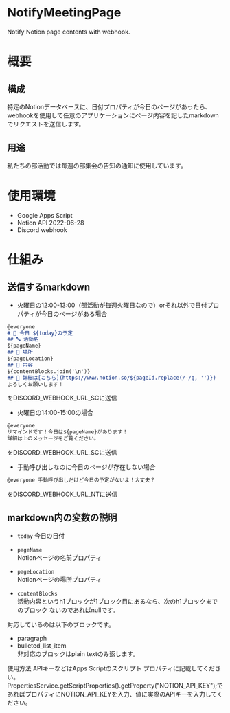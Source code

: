 # NotifyMeetingPage
Notify Notion page contents with webhook.

# 概要
## 構成
特定のNotionデータベースに、日付プロパティが今日のページがあったら、webhookを使用して任意のアプリケーションにページ内容を記したmarkdownでリクエストを送信します。

## 用途
私たちの部活動では毎週の部集会の告知の通知に使用しています。

# 使用環境
- Google Apps Script
- Notion API 2022-06-28
- Discord webhook

# 仕組み
## 送信するmarkdown

- 火曜日の12:00-13:00（部活動が毎週火曜日なので）orそれ以外で日付プロパティが今日のページがある場合

```markdown:message.md
@everyone
# 📅 今日 ${today}の予定
## 🔤 活動名
${pageName}
## 🚩 場所
${pageLocation}
## 📝 内容
${contentBlocks.join('\n')}
## 📌 詳細は[こちら](https://www.notion.so/${pageId.replace(/-/g, '')})
よろしくお願いします！
```  
をDISCORD_WEBHOOK_URL_SCに送信

- 火曜日の14:00-15:00の場合

```markdown:message.md
@everyone 
リマインドです！今日は${pageName}があります！
詳細は上のメッセージをご覧ください。
```
をDISCORD_WEBHOOK_URL_SCに送信
  
- 手動呼び出しなのに今日のページが存在しない場合

```markdown:message.md
@everyone 手動呼び出しだけど今日の予定がないよ！大丈夫？
```
をDISCORD_WEBHOOK_URL_NTに送信

  
## markdown内の変数の説明

- `today`
今日の日付  
  
- `pageName`  
Notionページの名前プロパティ  
  
- `pageLocation`  
Notionページの場所プロパティ  
  
- `contentBlocks`  
活動内容というh1ブロックが1ブロック目にあるなら、次のh1ブロックまでのブロック
ないのであればnullです。
  
対応しているのは以下のブロックです。  
- paragraph
- bulleted_list_item  
非対応のブロックはplain textのみ返します。  
  
使用方法
APIキーなどはApps Scriptのスクリプト プロパティに記載してください。
PropertiesService.getScriptProperties().getProperty("NOTION_API_KEY");であればプロパティにNOTION_API_KEYを入力、値に実際のAPIキーを入力してください。
